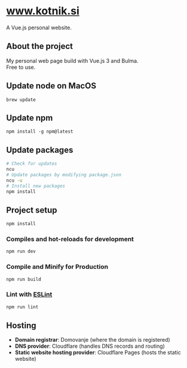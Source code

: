 # www.kotnik.si
A Vue.js personal website.

## About the project
My personal web page build with Vue.js 3 and Bulma.  
Free to use.

## Update node on MacOS
```
brew update
```

## Update npm
```
npm install -g npm@latest
```

## Update packages
```sh
# Check for updates
ncu
# Update packages by modifying package.json
ncu -u
# Install new packages
npm install
```

## Project setup
```sh
npm install
```

### Compiles and hot-reloads for development
```sh
npm run dev
```

### Compile and Minify for Production

```sh
npm run build
```


### Lint with [ESLint](https://eslint.org/)

```sh
npm run lint
```

## Hosting
- **Domain registrar**: Domovanje (where the domain is registered)
- **DNS provider**: Cloudflare (handles DNS records and routing)
- **Static website hosting provider**: Cloudflare Pages (hosts the static website)
